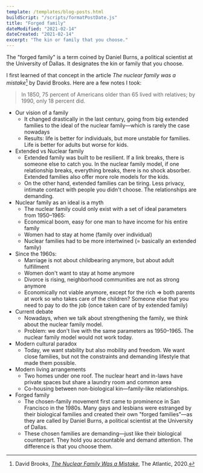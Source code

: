 ```yaml
---
template: /templates/blog-posts.html
buildScript: "/scripts/formatPostDate.js"
title: "Forged family"
dateModified: "2021-02-14"
dateCreated: "2021-02-14"
excerpt: "The kin or family that you choose."
---
```


The "forged family" is a term coined by Daniel Burns, a political scientist at the University of Dallas. It designates the kin or family that you choose.

I first learned of that concept in the article _The nuclear family was a mistake_[^1] by David Brooks. Here are a few notes I took:

> In 1850, 75 percent of Americans older than 65 lived with relatives; by 1990, only 18 percent did.

- Our vision of a family
  - It changed drastically in the last century, going from big extended families to the ideal of the nuclear family—which is rarely the case nowadays
  - Results: life is better for individuals, but more unstable for families. Life is better for adults but worse for kids.
- Extended vs Nuclear family
  - Extended family was built to be resilient. If a link breaks, there is someone else to catch you. In the nuclear family model, if one relationship breaks, everything breaks, there is no shock absorber. Extended families also offer more role models for the kids.
  - On the other hand, extended families can be tiring. Less privacy, intimate contact with people you didn't choose. The relationships are demanding.
- Nuclear family as an ideal is a myth
  - The nuclear family could only exist with a set of ideal parameters from 1950–1965:
  - Economical boom, easy for one man to have income for his entire family
  - Women had to stay at home (family over individual)
  - Nuclear families had to be more intertwined (= basically an extended family)
- Since the 1960s:
  - Marriage is not about childbearing anymore, but about adult fulfillment
  - Women don't want to stay at home anymore
  - Divorce is rising, neighborhood communities are not as strong anymore
  - Economically not viable anymore, except for the rich => both parents at work so who takes care of the children? Someone else that you need to pay to do the job (once taken care of by extended family)
- Current debate
  - Nowadays, when we talk about strengthening the family, we think about the nuclear family model.
  - Problem: we don't live with the same parameters as 1950–1965. The nuclear family model would not work today.
- Modern cultural paradox
  - Today, we want stability but also mobility and freedom. We want close families, but not the constraints and demanding lifestyle that made them possible.
- Modern living arrangements
  - Two homes under one roof. The nuclear heart and in-laws have private spaces but share a laundry room and common area
  - Co-housing between non-biological kin—family-like relationships.
- Forged family
  - The chosen-family movement first came to prominence in San Francisco in the 1980s. Many gays and lesbians were estranged by their biological families and created their own "forged families"—as they are called by Daniel Burns, a political scientist at the University of Dallas.
  - These chosen families are demanding—just like their biological counterpart. They hold you accountable and demand attention. The difference is that you choose them.

[^1]: David Brooks, _[The Nuclear Family Was a Mistake](www.theatlantic.com/magazine/archive/2020/03/the-nuclear-family-was-a-mistake/605536/)_, The Atlantic, 2020.
